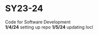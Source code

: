 # SY23-24
Code for Software Development
<br>
<b>1/4/24</b> setting up repo
<b>1/5/24</b> updating locl

